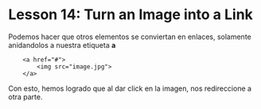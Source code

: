 # Lesson 14: Turn an Image into a Link

Podemos hacer que otros elementos se conviertan en enlaces, solamente anidandolos a nuestra etiqueta __a__

~~~
    <a href="#">
        <img src="image.jpg">
    </a>
~~~

Con esto, hemos logrado que al dar click en la imagen, nos redireccione a otra parte.